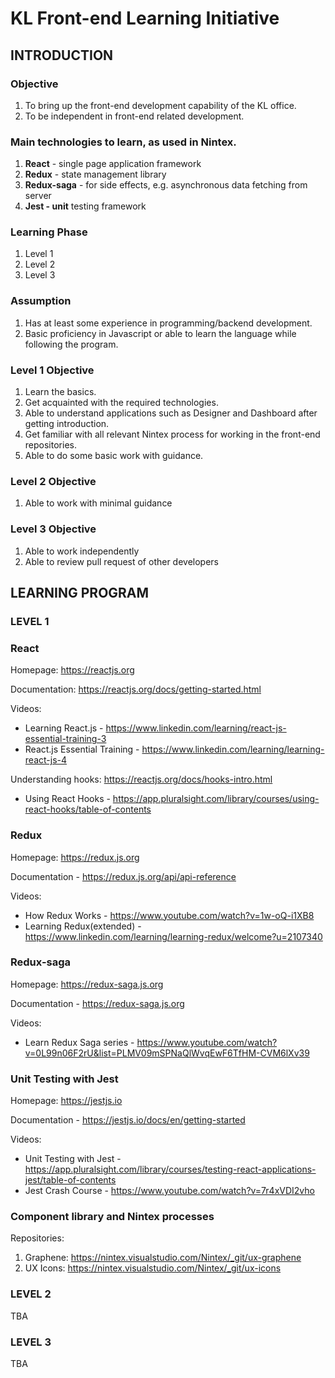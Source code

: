 # KL Front-end Learning Initiative

## INTRODUCTION

### Objective

1. To bring up the front-end development capability of the KL office.
2. To be independent in front-end related development.

### Main technologies to learn, as used in Nintex.

1. **React** - single page application framework
2. **Redux** - state management library
3. **Redux-saga** - for side effects, e.g. asynchronous data fetching from server
4. **Jest - unit** testing framework

### Learning Phase

1. Level 1
2. Level 2
3. Level 3

### Assumption

1. Has at least some experience in programming/backend development.
2. Basic proficiency in Javascript or able to learn the language while following the program. 

### Level 1 Objective

1. Learn the basics.
2. Get acquainted with the required technologies.
3. Able to understand applications such as Designer and Dashboard after getting introduction.
4. Get familiar with all relevant Nintex process for working in the front-end repositories.
5. Able to do some basic work with guidance.

### Level 2 Objective

1. Able to work with minimal guidance

### Level 3 Objective

1. Able to work independently
2. Able to review pull request of other developers

## LEARNING PROGRAM

### LEVEL 1

### React
Homepage: https://reactjs.org

Documentation: https://reactjs.org/docs/getting-started.html

Videos: 
- Learning React.js - https://www.linkedin.com/learning/react-js-essential-training-3
- React.js Essential Training - https://www.linkedin.com/learning/learning-react-js-4

Understanding hooks: https://reactjs.org/docs/hooks-intro.html
- Using React Hooks - https://app.pluralsight.com/library/courses/using-react-hooks/table-of-contents

### Redux 
Homepage: https://redux.js.org

Documentation - https://redux.js.org/api/api-reference

Videos: 
- How Redux Works - https://www.youtube.com/watch?v=1w-oQ-i1XB8
- Learning Redux(extended) - https://www.linkedin.com/learning/learning-redux/welcome?u=2107340

### Redux-saga
Homepage: https://redux-saga.js.org

Documentation - https://redux-saga.js.org

Videos:
- Learn Redux Saga series - https://www.youtube.com/watch?v=0L99n06F2rU&list=PLMV09mSPNaQlWvqEwF6TfHM-CVM6lXv39

### Unit Testing with Jest 
Homepage: https://jestjs.io

Documentation - https://jestjs.io/docs/en/getting-started

Videos: 
- Unit Testing with Jest - https://app.pluralsight.com/library/courses/testing-react-applications-jest/table-of-contents
- Jest Crash Course - https://www.youtube.com/watch?v=7r4xVDI2vho

### Component library and Nintex processes
Repositories:
1) Graphene: https://nintex.visualstudio.com/Nintex/_git/ux-graphene
2) UX Icons: https://nintex.visualstudio.com/Nintex/_git/ux-icons


### LEVEL 2
TBA

### LEVEL 3
TBA

